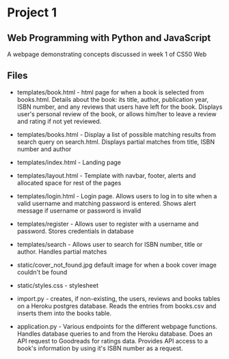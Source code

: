 # Project 1

## Web Programming with Python and JavaScript

A webpage demonstrating concepts discussed in week 1 of CS50 Web

## Files

* templates/book.html - html page for when a book is selected from books.html. Details about the book: its title, author, publication year, ISBN number, and any reviews that users have left for the book. Displays user's personal review of the book, or allows him/her to leave a review and rating if not yet reviewed.
* templates/books.html - Display a list of possible matching results from search query on search.html. Displays partial matches from title, ISBN number and author
* templates/index.html - Landing page
* templates/layout.html - Template with navbar, footer, alerts and allocated space for rest of the pages
* templates/login.html - Login page. Allows users to log in to site when a valid username and matching password is entered. Shows alert message if username or password is invalid
* templates/register - Allows user to register with a username and password. Stores credentials in database
* templates/search - Allows user to search for ISBN number, title or author. Handles partial matches

* static/cover_not_found.jpg default image for when a book cover image couldn't be found

* static/styles.css - stylesheet

* import.py - creates, if non-existing, the users, reviews and books tables on a Heroku postgres database. Reads the entries from books.csv and inserts them into the books table.
* application.py - Various endpoints for the different webpage functions. Handles database queries to and from the Heroku database. Does an API request to Goodreads for ratings data. Provides API access to a book's information by using it's ISBN number as a request.